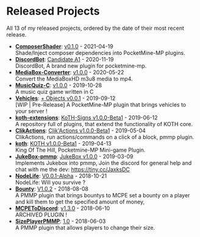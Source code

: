 # Released Projects

All <!-- release_count starts -->13<!-- release_count ends --> of my released projects, ordered by the date of their most recent release.

<!-- recent_releases starts -->
* **[ComposerShader](https://github.com/JaxkDev/ComposerShader)**: [v0.1.0](https://github.com/JaxkDev/ComposerShader/releases/tag/0.1.0) - 2021-04-19
<br>Shade/Inject composer dependencies into PocketMine-MP plugins.
* **[DiscordBot](https://github.com/DiscordBot-PMMP/DiscordBot)**: [Candidate A1](https://github.com/DiscordBot-PMMP/DiscordBot/releases/tag/1.0.0_A1) - 2020-11-19
<br>DiscordBot, A brand new plugin for pocketmine-mp.
* **[MediaBox-Converter](https://github.com/JaxkDev/MediaBox-Converter)**: [v1.0.0](https://github.com/JaxkDev/MediaBox-Converter/releases/tag/1.0.0) - 2020-05-22
<br>Convert the MediaBoxHD m3u8 media to mp4.
* **[MusicQuiz-C](https://github.com/JaxkDev/MusicQuiz-C)**: [v1.0.0](https://github.com/JaxkDev/MusicQuiz-C/releases/tag/1.0.0) - 2019-10-28
<br>A music quiz game written in C
* **[Vehicles](https://github.com/JaxkDev/Vehicles)**: [+ Objects v0.0.1](https://github.com/JaxkDev/Vehicles/releases/tag/0.0.1) - 2019-09-12
<br>[WIP | Pre-Release] A PocketMine-MP plugin that brings vehicles to your server !
* **[koth-extensions](https://github.com/JaxkDev/koth-extensions)**: [KoTH-Signs v1.0.0-Beta1](https://github.com/JaxkDev/koth-extensions/releases/tag/KoTH-Signs%401.0.0-Beta1) - 2019-06-12
<br>A repository full of plugins, that extend the functionality of KOTH core.
* **[ClikActions](https://github.com/JaxkDev/ClikActions)**: [Clik'Actions v1.0.0-Beta1](https://github.com/JaxkDev/ClikActions/releases/tag/1.0.0-Beta1) - 2019-05-04
<br>ClikActions, run actions/commands on a click of a block, pmmp plugin.
* **[koth](https://github.com/JaxkDev/koth)**: [KOTH v1.0.0-Beta1](https://github.com/JaxkDev/koth/releases/tag/1.0.0-Beta1) - 2019-04-13
<br>King Of The Hill, Pocketmine-MP Mini-game Plugin.
* **[JukeBox-pmmp](https://github.com/JaxkDev/JukeBox-pmmp)**: [JukeBox v1.0.0](https://github.com/JaxkDev/JukeBox-pmmp/releases/tag/1.0.0) - 2019-03-09
<br>Implements Jukebox into pmmp, Join the discord for general help and chat with me the dev: https://tiny.cc/JaxksDC
* **[NodeLife](https://github.com/JaxkDev/NodeLife)**: [V0.0.1-Alpha](https://github.com/JaxkDev/NodeLife/releases/tag/v0.0.1-Alpha) - 2018-10-21
<br>NodeLife: Will you survive ?
* **[Bounty](https://github.com/JaxkDev/Bounty)**: [V1.0.2](https://github.com/JaxkDev/Bounty/releases/tag/1.0.2) - 2018-08-08
<br>A PMMP plugin that brings bountys to MCPE set a bounty on a player and kill them to get the specified amount of money,
* **[MCPEToDiscord](https://github.com/JaxkDev/MCPEToDiscord)**: [v1.3.0](https://github.com/JaxkDev/MCPEToDiscord/releases/tag/1.3.0) - 2018-06-10
<br>ARCHIVED PLUGIN !
* **[SizePlayerPMMP](https://github.com/YassenTrick/SizePlayerPMMP)**: [1.0](https://github.com/YassenTrick/SizePlayerPMMP/releases/tag/SizePlayer) - 2018-06-03
<br>A PMMP plugin that allows players to change their size.
<!-- recent_releases ends -->
